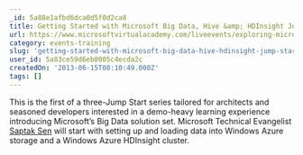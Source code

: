 ```yaml
---
_id: 5a88e1afbd6dca0d5f0d2ca8
title: Getting Started with Microsoft Big Data, Hive &amp; HDInsight Jump Start
url: https://www.microsoftvirtualacademy.com/liveevents/exploring-microsoft-big-data-jump-start
category: events-training
slug: 'getting-started-with-microsoft-big-data-hive-hdinsight-jump-start'
user_id: 5a83ce59d6eb0005c4ecda2c
createdOn: '2013-06-15T08:10:49.000Z'
tags: []
---
```


This is the first of a three-Jump Start series tailored for architects and seasoned developers interested in a demo-heavy learning experience introducing Microsoft’s Big Data solution set. Microsoft Technical Evangelist <a href="http://twitter.com/saptak">Saptak Sen</a> will start with setting up and loading data into Windows Azure storage and a Windows Azure HDInsight cluster.
